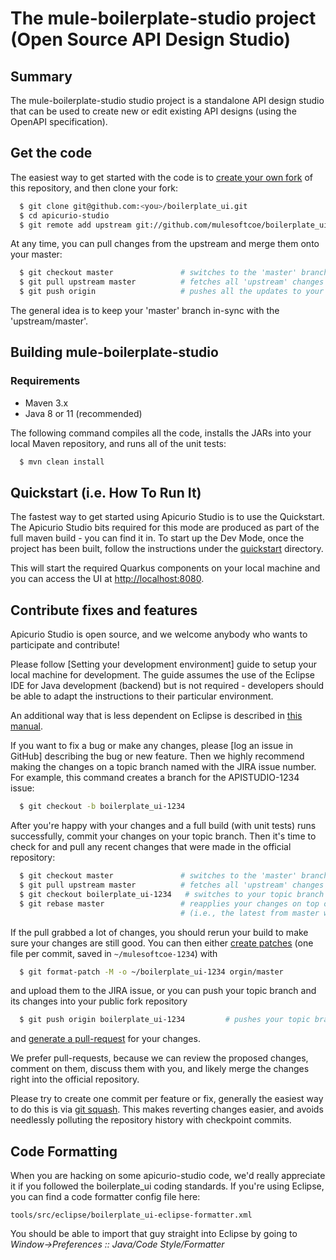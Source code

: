 

# The mule-boilerplate-studio project (Open Source API Design Studio)

## Summary



The mule-boilerplate-studio studio project is a standalone API design studio that can be used to create
new or edit existing API designs (using the OpenAPI specification).

## Get the code

The easiest way to get started with the code is to [create your own fork](http://help.github.com/forking/)
of this repository, and then clone your fork:
```bash
  $ git clone git@github.com:<you>/boilerplate_ui.git
  $ cd apicurio-studio
  $ git remote add upstream git://github.com/mulesoftcoe/boilerplate_ui.git
```
At any time, you can pull changes from the upstream and merge them onto your master:
```bash
  $ git checkout master               # switches to the 'master' branch
  $ git pull upstream master          # fetches all 'upstream' changes and merges 'upstream/master' onto your 'master' branch
  $ git push origin                   # pushes all the updates to your fork, which should be in-sync with 'upstream'
```
The general idea is to keep your 'master' branch in-sync with the 'upstream/master'.

## Building mule-boilerplate-studio

### Requirements
- Maven 3.x
- Java 8 or 11 (recommended)

The following command compiles all the code, installs the JARs into your local Maven repository, and runs all of the unit tests:
```bash
  $ mvn clean install
```
## Quickstart (i.e. How To Run It)

The fastest way to get started using Apicurio Studio is to use the Quickstart. The Apicurio Studio bits required for this mode are produced as part 
of the full maven build - you can find it in.  To start up the Dev Mode, once the project has been built, follow the instructions under the [quickstart](./distro/quickstart/QUICKSTART.md) directory.

This will start the required Quarkus components on your local machine and you can access the UI at [http://localhost:8080](http://localhost:8080).

## Contribute fixes and features

Apicurio Studio is open source, and we welcome anybody who wants to participate and contribute!

Please follow [Setting your development environment] guide to setup your local machine for development.  The guide assumes the use of the Eclipse IDE for Java
development (backend) but is not required - developers should be able to adapt the instructions to their particular
environment.

An additional way that is less dependent on Eclipse is described in [this manual](DEV_MODE.md).

If you want to fix a bug or make any changes, please [log an issue in GitHub] describing the bug
or new feature. Then we highly recommend making the changes on a topic branch named with the JIRA issue number. For example, this command creates
a branch for the APISTUDIO-1234 issue:
```bash
  $ git checkout -b boilerplate_ui-1234
```
After you're happy with your changes and a full build (with unit tests) runs successfully, commit your
changes on your topic branch. Then it's time to check for and pull any recent changes that were made in
the official repository:
```bash
  $ git checkout master               # switches to the 'master' branch
  $ git pull upstream master          # fetches all 'upstream' changes and merges 'upstream/master' onto your 'master' branch
  $ git checkout boilerplate_ui-1234   # switches to your topic branch
  $ git rebase master                 # reapplies your changes on top of the latest in master
                                      # (i.e., the latest from master will be the new base for your changes)
```
If the pull grabbed a lot of changes, you should rerun your build to make sure your changes are still good.
You can then either [create patches](http://progit.org/book/ch5-2.html) (one file per commit, saved in `~/mulesoftcoe-1234`) with
```bash
  $ git format-patch -M -o ~/boilerplate_ui-1234 orgin/master
```
and upload them to the JIRA issue, or you can push your topic branch and its changes into your public fork repository
```bash
  $ git push origin boilerplate_ui-1234         # pushes your topic branch into your public fork of apicurio-studio
```
and [generate a pull-request](http://help.github.com/pull-requests/) for your changes.

We prefer pull-requests, because we can review the proposed changes, comment on them,
discuss them with you, and likely merge the changes right into the official repository.

Please try to create one commit per feature or fix, generally the easiest way to do this is via [git squash](https://git-scm.com/book/en/v2/Git-Tools-Rewriting-History#Squashing-Commits).
This makes reverting changes easier, and avoids needlessly polluting the repository history with checkpoint commits.

## Code Formatting

When you are hacking on some apicurio-studio code, we'd really appreciate it if you followed the
boilerplate_ui coding standards.  If you're using Eclipse, you can find a code formatter config
file here:
```
tools/src/eclipse/boilerplate_ui-eclipse-formatter.xml
```
You should be able to import that guy straight into Eclipse by going to
*Window->Preferences :: Java/Code Style/Formatter*
